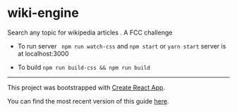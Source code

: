 # wiki-engine

Search any topic for wikipedia articles . A FCC challenge 

 * To run server ``` npm run watch-css``` and `npm start` or `yarn start` server is at localhost:3000

 * To build `npm run build-css && npm run build `

--------

This project was bootstrapped with [Create React App](https://github.com/facebookincubator/create-react-app).

You can find the most recent version of this guide [here](https://github.com/facebookincubator/create-react-app/blob/master/packages/react-scripts/template/README.md).
